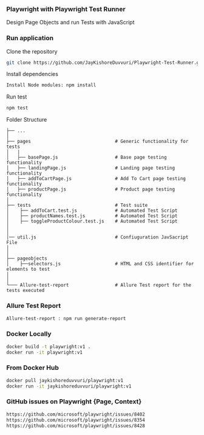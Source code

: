### Playwright with Playwright Test Runner 

Design Page Objects and run Tests with JavaScript

### Run application

Clone the repository
```bash
git clone https://github.com/JayKishoreDuvvuri/Playwright-Test-Runner.git
```

Install dependencies
```bash
Install Node modules: npm install
```

Run test
```bash
npm test
```

Folder Structure
 
    ├── ...
    │
    ├── pages                               # Generic functionality for tests
    │   |
    │   ├── basePage.js                     # Base page testing functionality
    │   ├── landingPage.js                  # Landing page testing functionality
    │   ├── addToCartPage.js                # Add To Cart page testing functionality
    │   ├── productPage.js                  # Product page testing functionality
    │
    ├── tests                               # Test suite
    │    ├── addToCart.test.js              # Automated Test Script     
    │    ├── productNames.test.js           # Automated Test Script
    │    ├── toggleProductColour.test.js    # Automated Test Script
    │
    │
    │── util.js                             # Confiuguration JavSacript File
    │
    │
    ├── pageobjects                       
    │    ├──selectors.js                    # HTML and CSS identifier for elements to test
    │               
    │
    └─── Allure-test-report                 # Allure Test report for the tests executed
                    


### Allure Test Report
```bash
Allure-test-report : npm run generate-report
```

### Docker Locally
```bash
docker build -t playwright:v1 .
docker run -it playwright:v1   
```

### From Docker Hub
```bash
docker pull jaykishoreduvvuri/playwright:v1   
docker run -it jaykishoreduvvuri/playwright:v1  
```

### GitHub issues on Playwright {Page, Context}
```bash
https://github.com/microsoft/playwright/issues/8402 
https://github.com/microsoft/playwright/issues/8354
https://github.com/microsoft/playwright/issues/8428
```

